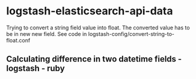 # logstash-elasticsearch-api-data

Trying to convert a string field value into float. The converted value has to be in new new field.
See code in logstash-config/convert-string-to-float.conf


<h2>Calculating difference in two datetime fields - logstash - ruby </h2>
